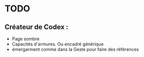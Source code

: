 # TODO

## Créateur de Codex :

- Page sombre
- Capacités d'armures. Ou encadré générique
- émergarment comme dans la Geste pour faire des références
